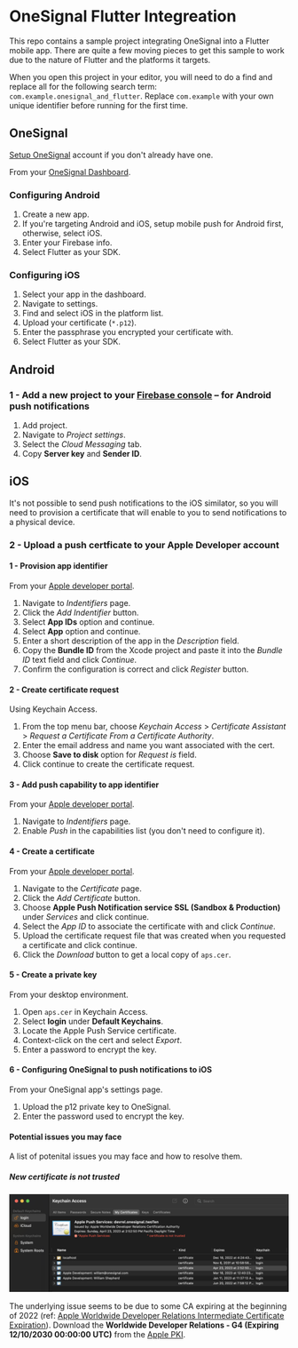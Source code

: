 # OneSignal Flutter Integreation

This repo contains a sample project integrating OneSignal into a Flutter mobile app. There are quite a few moving pieces to get this sample to work due to the nature of Flutter and the platforms it targets.

When you open this project in your editor, you will need to do a find and replace all for the following search term: `com.example.onesignal_and_flutter`. Replace `com.example` with your own unique identifier before running for the first time.

## OneSignal

[Setup OneSignal](https://app.onesignal.com/signup) account if you don't already have one.

From your [OneSignal Dashboard](https://app.onesignal.com/apps).

### Configuring Android

1. Create a new app.
2. If you're targeting Android and iOS, setup mobile push for Android first, otherwise, select iOS.
3. Enter your Firebase info.
4. Select Flutter as your SDK.

### Configuring iOS

1. Select your app in the dashboard.
2. Navigate to settings.
3. Find and select iOS in the platform list.
4. Upload your certificate (`*.p12`).
5. Enter the passphrase you encrypted your certificate with.
6. Select Flutter as your SDK.

## Android

### 1 - Add a new project to your [Firebase console](https://console.firebase.google.com/) – for Android push notifications

1. Add project.
2. Navigate to _Project settings_.
3. Select the _Cloud Messaging_ tab.
4. Copy **Server key** and **Sender ID**.

## iOS

It's not possible to send push notifications to the iOS similator, so you will need to provision a certificate that will enable to you to send notifications to a physical device.

### 2 - Upload a push certficate to your Apple Developer account

#### 1 - Provision app identifier

From your [Apple developer portal](https://developer.apple.com).

1. Navigate to _Indentifiers_ page.
2. Click the _Add Indentifier_ button.
3. Select **App IDs** option and continue.
4. Select **App** option and continue.
5. Enter a short description of the app in the _Description_ field.
6. Copy the **Bundle ID** from the Xcode project and paste it into the _Bundle ID_ text field and click _Continue_.
7. Confirm the configuration is correct and click _Register_ button.

#### 2 - Create certificate request

Using Keychain Access.

1. From the top menu bar, choose _Keychain Access_ > _Certificate Assistant_ > _Request a Certificate From a Certificate Authority_.
2. Enter the email address and name you want associated with the cert.
3. Choose **Save to disk** option for _Request is_ field.
4. Click continue to create the certificate request.

#### 3 - Add push capability to app identifier

From your [Apple developer portal](https://developer.apple.com).

1. Navigate to _Indentifiers_ page.
2. Enable _Push_ in the capabilities list (you don't need to configure it).

#### 4 - Create a certificate

From your [Apple developer portal](https://developer.apple.com).

1. Navigate to the _Certificate_ page.
2. Click the _Add Certificate_ button.
3. Choose **Apple Push Notification service SSL (Sandbox & Production)** under _Services_ and click continue.
4. Select the _App ID_ to associate the certificate with and click _Continue_.
5. Upload the certificate request file that was created when you requested a certificate and click continue.
6. Click the _Download_ button to get a local copy of `aps.cer`.

#### 5 - Create a private key

From your desktop environment.

1. Open `aps.cer` in Keychain Access.
2. Select **login** under **Default Keychains**.
3. Locate the Apple Push Service certificate.
4. Context-click on the cert and select _Export_.
5. Enter a password to encrypt the key.

#### 6 - Configuring OneSignal to push notifications to iOS

From your OneSignal app's settings page.

1. Upload the p12 private key to OneSignal.
2. Enter the password used to encrypt the key.

#### Potential issues you may face

A list of potenital issues you may face and how to resolve them.

##### New certificate is not trusted

![Invalid certificate](<assets/keychain%20(censored).png>)

The underlying issue seems to be due to some CA expiring at the beginning of 2022 (ref: [Apple Worldwide Developer Relations Intermediate Certificate Expiration](https://developer.apple.com/support/expiration/)). Download the **Worldwide Developer Relations - G4 (Expiring 12/10/2030 00:00:00 UTC)** from the [Apple PKI](https://www.apple.com/certificateauthority/).
